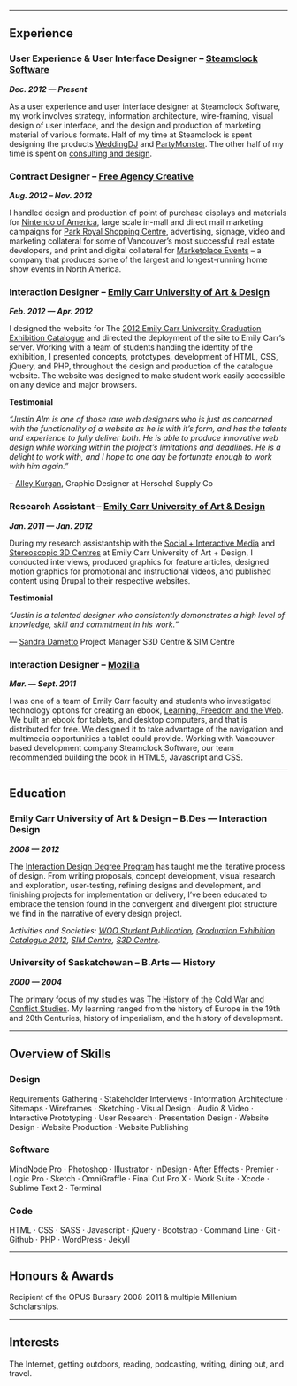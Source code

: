 ***

## Experience

### User Experience & User Interface Designer – [Steamclock Software](http://www.steamclock.com)
**_Dec. 2012 — Present_**

As a user experience and user interface designer at Steamclock Software, my work involves strategy, information architecture, wire-framing, visual design of user interface, and the design and production of marketing material of various formats. Half of my time at Steamclock is spent designing the products [WeddingDJ](http://www.steamclock.com/weddingdj/) and [PartyMonster](http://www.steamclock.com/partymonster/). The other half of my time is spent on [consulting and design](http://www.steamclock.com/services/).

### Contract Designer – [Free Agency Creative](http://freeagencycreative.com/)
**_Aug. 2012 – Nov. 2012_**

I handled design and production of point of purchase displays and materials for [Nintendo of America](http://www.nintendo.com/), large scale in-mall and direct mail marketing campaigns for [Park Royal Shopping Centre](http://www.shopparkroyal.com/), advertising, signage, video and marketing collateral for some of Vancouver’s most successful real estate developers, and print and digital collateral for [Marketplace Events](http://www.nintendo.com/) – a company that produces some of the largest and longest-running home show events in North America.

### Interaction Designer – [Emily Carr University of Art & Design](http://www.ecuad.ca)
**_Feb. 2012 — Apr. 2012_**

I designed the website for The [2012 Emily Carr University Graduation Exhibition Catalogue](http://grad2012.ecuad.ca/) and directed the deployment of the site to Emily Carr’s server. Working with a team of students handing the identity of the exhibition, I presented concepts, prototypes, development of HTML, CSS, jQuery, and PHP, throughout the design and production of the catalogue website. The website was designed to make student work easily accessible on any device and major browsers.

**Testimonial**

_“Justin Alm is one of those rare web designers who is just as concerned with the functionality of a website as he is with it’s form, and has the talents and experience to fully deliver both. He is able to produce innovative web design while working within the project’s limitations and deadlines. He is a delight to work with, and I hope to one day be fortunate enough to work with him again.”_

– [Alley Kurgan](http://alleykurgan.com/), Graphic Designer at Herschel Supply Co

### Research Assistant – [Emily Carr University of Art & Design](http://www.ecuad.ca)
**_Jan. 2011 — Jan. 2012_**

During my research assistantship with the [Social + Interactive Media](http://research.ecuad.ca/simcentre/) and [Stereoscopic 3D Centres](http://research.ecuad.ca/s3dcentre/) at Emily Carr University of Art + Design, I conducted interviews, produced graphics for feature articles, designed motion graphics for promotional and instructional videos, and published content using Drupal to their respective websites.

**Testimonial**

_“Justin is a talented designer who consistently demonstrates a high level of knowledge, skill and commitment in his work.”_

— [Sandra Dametto](https://www.linkedin.com/in/sandradametto) Project Manager S3D Centre & SIM Centre

### Interaction Designer – [Mozilla](https://www.mozilla.org/en-US/)
**_Mar. — Sept. 2011_**

I was one of a team of Emily Carr faculty and students who investigated technology options for creating an ebook, [Learning, Freedom and the Web](http://learningfreedomandtheweb.org/). We built an ebook for tablets, and desktop computers, and that is distributed for free. We designed it to take advantage of the navigation and multimedia opportunities a tablet could provide. Working with Vancouver-based development company Steamclock Software, our team recommended building the book in HTML5, Javascript and CSS.

***

## Education

### Emily Carr University of Art & Design – B.Des — Interaction Design
**_2008 — 2012_**

The [Interaction Design Degree Program](http://design.ecuad.ca/) has taught me the iterative process of design. From writing proposals, concept development, visual research and exploration, user-testing, refining designs and development, and finishing projects for implementation or delivery, I’ve been educated to embrace the tension found in the convergent and divergent plot structure we find in the narrative of every design project.

_Activities and Societies: [WOO Student Publication](http://www.woopublication.ca/), [Graduation Exhibition Catalogue 2012](http://grad2012.ecuad.ca), [SIM Centre](http://research.ecuad.ca/simcentre/), [S3D Centre](http://research.ecuad.ca/s3dcentre/)._

### University of Saskatchewan – B.Arts — History
**_2000 — 2004_**

The primary focus of my studies was [The History of the Cold War and Conflict Studies](http://artsandscience.usask.ca/arts-science/humanities-finearts.php). My learning ranged from the history of Europe in the 19th and 20th Centuries, history of imperialism, and the history of development.

***

## Overview of Skills

### Design

Requirements Gathering · Stakeholder Interviews · Information Architecture · Sitemaps · Wireframes · Sketching · Visual Design · Audio & Video · Interactive Prototyping · User Research · Presentation Design · Website Design · Website Production · Website Publishing

### Software

MindNode Pro · Photoshop · Illustrator · InDesign · After Effects · Premier · Logic Pro · Sketch · OmniGraffle · Final Cut Pro X · iWork Suite · Xcode · Sublime Text 2 · Terminal

### Code

HTML · CSS · SASS · Javascript · jQuery · Bootstrap · Command Line · Git · Github · PHP · WordPress · Jekyll

***

## Honours & Awards

Recipient of the OPUS Bursary 2008-2011 & multiple Millenium Scholarships.

***

## Interests

The Internet, getting outdoors, reading, podcasting, writing, dining out, and travel.